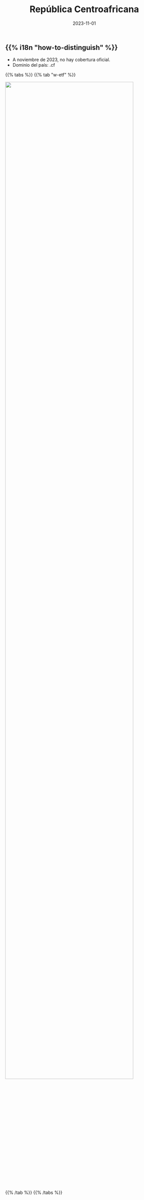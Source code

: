 ﻿---
title: "República Centroafricana"
date: 2023-11-01
lastmod: 2023-11-01
weight: 2000
draft: false
keywords: [""]
sections: [""]
bg: "bg/city.jpg"
flag: "CF.svg"
no_detaile_info: true
jetro_detail: false
flag_height: "450px"
is_unofficial: true
---

<div class="main-desciption country-description">
    <h2 class="section-title">{{% i18n "how-to-distinguish" %}}</h2>
    <ul class="rule-list">
        <li>A noviembre de 2023, no hay cobertura oficial.</li>
        <li>Dominio del país: .cf</li>
    </ul>
</div>

{{% tabs %}}
{{% tab "w-etf" %}}
<div class="googlemap-if no-margin">
<img src="/rule/africa/car/1280px-Operation_Sangaris_3.jpg" width="90%">
</div>
{{% /tab %}}
{{% /tabs %}}
